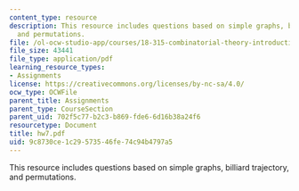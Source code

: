 ```yaml
---
content_type: resource
description: This resource includes questions based on simple graphs, billiard trajectory,
  and permutations.
file: /ol-ocw-studio-app/courses/18-315-combinatorial-theory-introduction-to-graph-theory-extremal-and-enumerative-combinatorics-spring-2005/9c8730ce1c29573546fe74c94b4797a5_hw7.pdf
file_size: 43441
file_type: application/pdf
learning_resource_types:
- Assignments
license: https://creativecommons.org/licenses/by-nc-sa/4.0/
ocw_type: OCWFile
parent_title: Assignments
parent_type: CourseSection
parent_uid: 702f5c77-b2c3-b869-fde6-6d16b38a24f6
resourcetype: Document
title: hw7.pdf
uid: 9c8730ce-1c29-5735-46fe-74c94b4797a5
---
```

This resource includes questions based on simple graphs, billiard trajectory, and permutations.